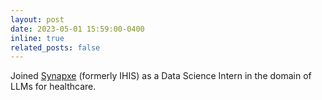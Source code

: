```yaml
---
layout: post
date: 2023-05-01 15:59:00-0400
inline: true
related_posts: false
---
```


Joined <a href='https://www.synapxe.sg/'>Synapxe</a> (formerly IHIS) as a Data Science Intern in the domain of LLMs for healthcare.
